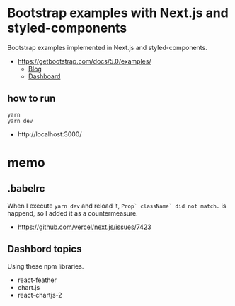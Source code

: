 #  Bootstrap examples with Next.js and styled-components

Bootstrap examples implemented in Next.js and styled-components.
- https://getbootstrap.com/docs/5.0/examples/
  - [Blog](https://getbootstrap.com/docs/5.0/examples/blog/)
  - [Dashboard](https://getbootstrap.com/docs/5.0/examples/dashboard/)

## how to run

```
yarn
yarn dev
```

- http://localhost:3000/


# memo

## .babelrc

When I execute `yarn dev` and reload it, ```Prop` className` did not match.``` is happend, so I added it as a countermeasure.

- https://github.com/vercel/next.js/issues/7423

## Dashbord topics

Using these npm libraries.
- react-feather
- chart.js
- react-chartjs-2
